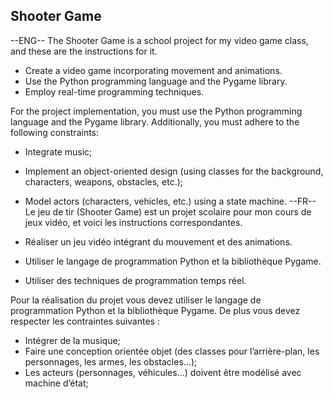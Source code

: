 ## Shooter Game
--ENG--
The Shooter Game is a school project for my video game class, and these are the instructions for it.

* Create a video game incorporating movement and animations.
* Use the Python programming language and the Pygame library.
* Employ real-time programming techniques.

For the project implementation, you must use the Python programming language and the Pygame library. Additionally, you must adhere to the following constraints:

* Integrate music;
* Implement an object-oriented design (using classes for the background, characters, weapons, obstacles, etc.);
* Model actors (characters, vehicles, etc.) using a state machine.
--FR--
Le jeu de tir (Shooter Game) est un projet scolaire pour mon cours de jeux vidéo, et voici les instructions correspondantes.

* Réaliser un jeu vidéo intégrant du mouvement et des animations.
* Utiliser le langage de programmation Python et la bibliothèque Pygame.
* Utiliser des techniques de programmation temps réel.

Pour la réalisation du projet vous devez utiliser le langage de programmation Python et la
bibliothèque Pygame. De plus vous devez respecter les contraintes suivantes :

* Intégrer de la musique;
* Faire une conception orientée objet (des classes pour l’arrière-plan, les personnages,
les armes, les obstacles…);
* Les acteurs (personnages, véhicules...) doivent être modélisé avec machine d’état;
